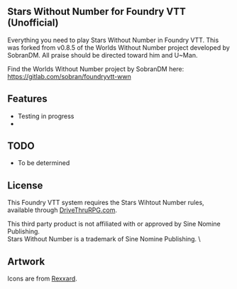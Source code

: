 ## Stars Without Number for Foundry VTT (Unofficial)
Everything you need to play Stars Without Number in Foundry VTT. This was forked from v0.8.5 of the Worlds Without Number project developed by SobranDM. All praise should be directed toward him and U~Man.

Find the Worlds Without Number project by SobranDM here: https://gitlab.com/sobran/foundryvtt-wwn

## Features
* Testing in progress
* 
## TODO
* To be determined

## License
This Foundry VTT system requires the Stars Wihtout Number rules, available through [DriveThruRPG.com](https://www.drivethrurpg.com/product/226996/Stars-Without-Number-Revised-Edition).

This third party product is not affiliated with or approved by Sine Nomine Publishing. \
Stars Without Number is a trademark of Sine Nomine Publishing. \

## Artwork
Icons are from [Rexxard](https://assetstore.unity.com/packages/2d/gui/icons/flat-skills-icons-82713).

